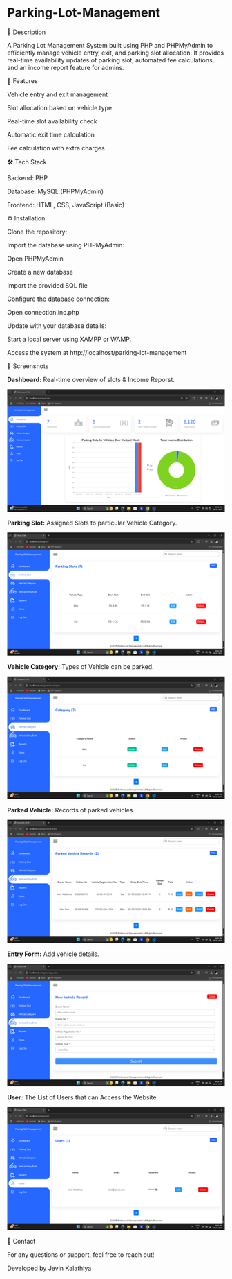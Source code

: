 # Parking-Lot-Management
📝 Description

A Parking Lot Management System built using PHP and PHPMyAdmin to efficiently manage vehicle entry, exit, and parking slot allocation. It provides real-time availability updates of parking slot, automated fee calculations, and an income report feature for admins.

🚀 Features

Vehicle entry and exit management

Slot allocation based on vehicle type

Real-time slot availability check

Automatic exit time calculation

Fee calculation with extra charges

🛠️ Tech Stack

Backend: PHP

Database: MySQL (PHPMyAdmin)

Frontend: HTML, CSS, JavaScript (Basic)

⚙️ Installation

Clone the repository:

Import the database using PHPMyAdmin:

Open PHPMyAdmin

Create a new database

Import the provided SQL file

Configure the database connection:

Open connection.inc.php

Update with your database details:

Start a local server using XAMPP or WAMP.

Access the system at http://localhost/parking-lot-management

📸 Screenshots

**Dashboard:** Real-time overview of slots & Income Reporst.

![image alt](https://github.com/jevinkalathiya/Parking-Lot-Management/blob/bf6cbdf80f87b993c1ef4d7acdb74ed5bfaf209e/assets/imgs/Project%20Images/Dashboard.png)

**Parking Slot:** Assigned Slots to particular Vehicle Category.

![image alt](https://github.com/jevinkalathiya/Parking-Lot-Management/blob/bf6cbdf80f87b993c1ef4d7acdb74ed5bfaf209e/assets/imgs/Project%20Images/Slots%20Panel.png)

**Vehicle Category:** Types of Vehicle can be parked.

![image alt](https://github.com/jevinkalathiya/Parking-Lot-Management/blob/bf6cbdf80f87b993c1ef4d7acdb74ed5bfaf209e/assets/imgs/Project%20Images/Category%20Panel.png)

**Parked Vehicle:** Records of parked vehicles.

![image alt](https://github.com/jevinkalathiya/Parking-Lot-Management/blob/bf6cbdf80f87b993c1ef4d7acdb74ed5bfaf209e/assets/imgs/Project%20Images/Vehicle%20EntryExit%20Panel.png)

**Entry Form:** Add vehicle details.

![image alt](https://github.com/jevinkalathiya/Parking-Lot-Management/blob/bf6cbdf80f87b993c1ef4d7acdb74ed5bfaf209e/assets/imgs/Project%20Images/Vehilce%20Record%20Entry%20Form.png)

**User:** The List of Users that can Access the Website.

![image alt](https://github.com/jevinkalathiya/Parking-Lot-Management/blob/bf6cbdf80f87b993c1ef4d7acdb74ed5bfaf209e/assets/imgs/Project%20Images/User%20Panel.png)

📧 Contact

For any questions or support, feel free to reach out!

Developed by Jevin Kalathiya
